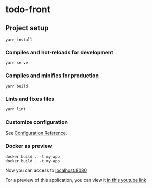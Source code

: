 # todo-front

## Project setup

```
yarn install
```

### Compiles and hot-reloads for development

```
yarn serve
```

### Compiles and minifies for production

```
yarn build
```

### Lints and fixes files

```
yarn lint
```

### Customize configuration

See [Configuration Reference](https://cli.vuejs.org/config/).

### Docker as preview

```
docker build . -t my-app
docker build . -t my-app
```

Now you can access to [localhost:8080](0.0.0.0:8080)

For a preview of this application, you can view it [in this youtube link](https://www.youtube.com/watch?v=5b0gjOmoGkc)
